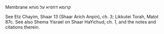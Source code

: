 
Membrane
קרומא דחפיא על מוחא

See Etz Chayim, Shaar 13 (Shaar Arich Anpin), ch. 3; Likkutei Torah, Matot 87c. See also Shema Yisrael on Shaar HaYichud, ch. 1, and the notes and citations therein.